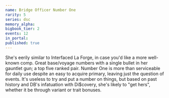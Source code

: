 ```yaml
---
name: Bridge Officer Number One
rarity: 5
series: dsc
memory_alpha:
bigbook_tier: 2
events: 12
in_portal:
published: true
---
```


She's eerily similar to Interfaced La Forge, in case you'd like a more well-known comp. Great base/voyage numbers with a single bullet in her gauntlet gun; a top five ranked pair. Number One is more than serviceable for daily use despite an easy to acquire primary, leaving just the question of events. It's useless to try and put a number on things, but based on past history and DB's infatuation with Di$covery, she's likely to "get hers", whether it be through variant or trait bonuses.
